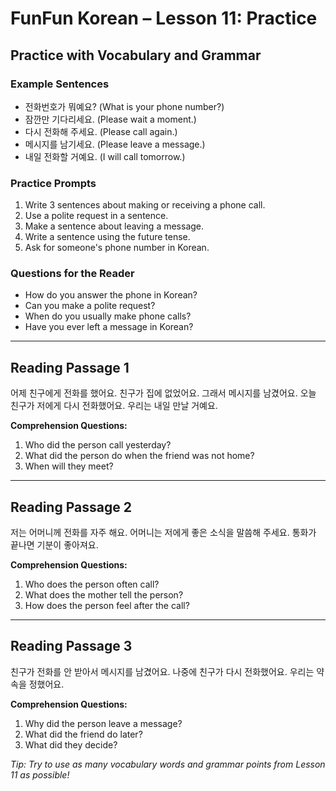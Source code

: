 # FunFun Korean – Lesson 11: Practice

## Practice with Vocabulary and Grammar

### Example Sentences
- 전화번호가 뭐예요? (What is your phone number?)
- 잠깐만 기다리세요. (Please wait a moment.)
- 다시 전화해 주세요. (Please call again.)
- 메시지를 남기세요. (Please leave a message.)
- 내일 전화할 거예요. (I will call tomorrow.)

### Practice Prompts
1. Write 3 sentences about making or receiving a phone call.
2. Use a polite request in a sentence.
3. Make a sentence about leaving a message.
4. Write a sentence using the future tense.
5. Ask for someone's phone number in Korean.

### Questions for the Reader
- How do you answer the phone in Korean?
- Can you make a polite request?
- When do you usually make phone calls?
- Have you ever left a message in Korean?

---

## Reading Passage 1

어제 친구에게 전화를 했어요. 친구가 집에 없었어요. 그래서 메시지를 남겼어요. 오늘 친구가 저에게 다시 전화했어요. 우리는 내일 만날 거예요.

**Comprehension Questions:**
1. Who did the person call yesterday?
2. What did the person do when the friend was not home?
3. When will they meet?

---

## Reading Passage 2

저는 어머니께 전화를 자주 해요. 어머니는 저에게 좋은 소식을 말씀해 주세요. 통화가 끝나면 기분이 좋아져요.

**Comprehension Questions:**
1. Who does the person often call?
2. What does the mother tell the person?
3. How does the person feel after the call?

---

## Reading Passage 3

친구가 전화를 안 받아서 메시지를 남겼어요. 나중에 친구가 다시 전화했어요. 우리는 약속을 정했어요.

**Comprehension Questions:**
1. Why did the person leave a message?
2. What did the friend do later?
3. What did they decide?

*Tip: Try to use as many vocabulary words and grammar points from Lesson 11 as possible!*
